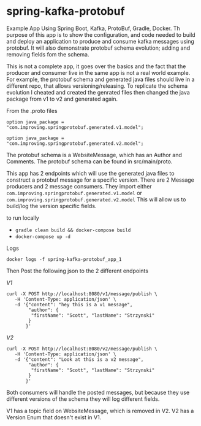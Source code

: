 # spring-kafka-protobuf

Example App Using Spring Boot, Kafka, ProtoBuf, Gradle, Docker.  Th purpose of this app is to show the configuration,
and code needed to build and deploy an application to produce and consume kafka messages using protobuf.  It will also
demonstrate protobuf schema evolution; adding and removing fields fom the schema.

This is not a complete app, it goes over the basics and the fact that the producer and consumer live in the same app
is not a real world example.  For example, the protobuf schema and generated java files should live in a different repo,
that allows versioning/releasing.  To replicate the schema evolution I cheated and created the genrated files then changed
the java package from v1 to v2 and generated again.

From the .proto files

`option java_package = "com.improving.springprotobuf.generated.v1.model";`

`option java_package = "com.improving.springprotobuf.generated.v2.model";`

The protobuf schema is a WebsiteMessage, which has an Author and Comments.  The protobuf schema can be found in src/main/proto.

This app has 2 endpoints which will use the generated java files to construct a protobuf message for a specific version.
There are 2 Message producers and 2 message consumers.  They import either `com.improving.springprotobuf.generated.v1.model`
or `com.improving.springprotobuf.generated.v2.model`  This will allow us to build/log the version specific fields.

to run locally

- `gradle clean build && docker-compose build`
- `docker-compose up -d`

Logs

`docker logs -f spring-kafka-protobuf_app_1`

Then Post the following json to the 2 different endpoints

*V1*

````
curl -X POST http://localhost:8080/v1/message/publish \
   -H 'Content-Type: application/json' \
   -d '{"content": "hey this is a v1 message",
        "author": {
         "firstName": "Scott", "lastName": "Strzynski"
        }
       }'
````

*V2*

````
curl -X POST http://localhost:8080/v2/message/publish \
   -H 'Content-Type: application/json' \
   -d '{"content": "Look at this is a v2 message",
        "author": {
         "firstName": "Scott", "lastName": "Strzynski"
        }
       }'
````

Both consumers will handle the posted messages, but because they use different versions of the schema they will log different fields.

V1 has a topic field on WebsiteMessage, which is removed in V2. V2 has a Version Enum that doesn't exist in V1.





